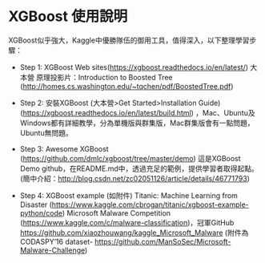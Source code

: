 # XGBoost 使用說明

XGBoost似乎強大，Kaggle中優勝隊伍的御用工具，值得深入，以下整理學習步驟：

* Step 1: XGBoost Web sites(https://xgboost.readthedocs.io/en/latest/) 大本營
原理投影片：Introduction to Boosted Tree (http://homes.cs.washington.edu/~tqchen/pdf/BoostedTree.pdf)

* Step 2: 安裝XGBoost (大本營>Get Started>Installation Guide) (https://xgboost.readthedocs.io/en/latest/build.html) ，Mac、Ubuntu及Windows都有詳細教學，分為單機版與群集版，Mac群集版會有一點問題，Ubuntu無問題。

* Step 3: Awesome XGBoost (https://github.com/dmlc/xgboost/tree/master/demo)
這是XGBoost Demo github，在README.md中，透過充足的範例，提供學習者取得起點。
(簡中介紹：http://blog.csdn.net/zc02051126/article/details/46771793)

* Step 4:  XGBoost example (如附件)
Titanic: Machine Learning from Disaster (https://www.kaggle.com/cbrogan/titanic/xgboost-example-python/code)
Microsoft Malware Competition (https://www.kaggle.com/c/malware-classification)，冠軍GitHub https://github.com/xiaozhouwang/kaggle_Microsoft_Malware (附件為CODASPY’16 dataset- https://github.com/ManSoSec/Microsoft-Malware-Challenge)
 
